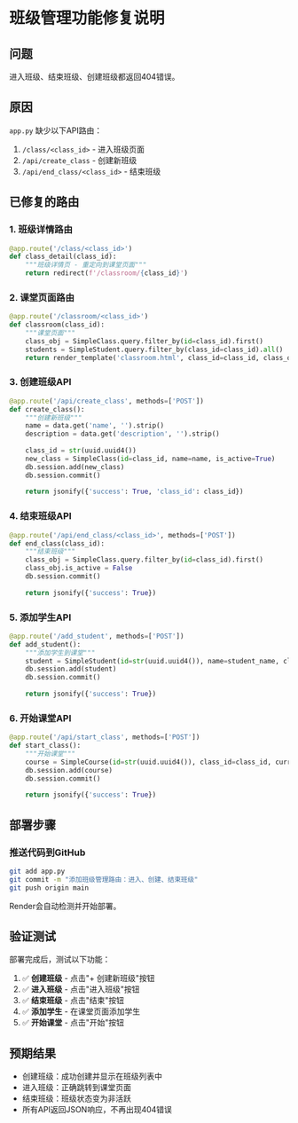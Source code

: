# 班级管理功能修复说明

## 问题
进入班级、结束班级、创建班级都返回404错误。

## 原因
`app.py` 缺少以下API路由：
1. `/class/<class_id>` - 进入班级页面
2. `/api/create_class` - 创建新班级
3. `/api/end_class/<class_id>` - 结束班级

## 已修复的路由

### 1. 班级详情路由
```python
@app.route('/class/<class_id>')
def class_detail(class_id):
    """班级详情页 - 重定向到课堂页面"""
    return redirect(f'/classroom/{class_id}')
```

### 2. 课堂页面路由
```python
@app.route('/classroom/<class_id>')
def classroom(class_id):
    """课堂页面"""
    class_obj = SimpleClass.query.filter_by(id=class_id).first()
    students = SimpleStudent.query.filter_by(class_id=class_id).all()
    return render_template('classroom.html', class_id=class_id, class_obj=class_obj, students=students)
```

### 3. 创建班级API
```python
@app.route('/api/create_class', methods=['POST'])
def create_class():
    """创建新班级"""
    name = data.get('name', '').strip()
    description = data.get('description', '').strip()
    
    class_id = str(uuid.uuid4())
    new_class = SimpleClass(id=class_id, name=name, is_active=True)
    db.session.add(new_class)
    db.session.commit()
    
    return jsonify({'success': True, 'class_id': class_id})
```

### 4. 结束班级API
```python
@app.route('/api/end_class/<class_id>', methods=['POST'])
def end_class(class_id):
    """结束班级"""
    class_obj = SimpleClass.query.filter_by(id=class_id).first()
    class_obj.is_active = False
    db.session.commit()
    
    return jsonify({'success': True})
```

### 5. 添加学生API
```python
@app.route('/add_student', methods=['POST'])
def add_student():
    """添加学生到课堂"""
    student = SimpleStudent(id=str(uuid.uuid4()), name=student_name, class_id=class_id)
    db.session.add(student)
    db.session.commit()
    
    return jsonify({'success': True})
```

### 6. 开始课堂API
```python
@app.route('/api/start_class', methods=['POST'])
def start_class():
    """开始课堂"""
    course = SimpleCourse(id=str(uuid.uuid4()), class_id=class_id, current_round=1, is_active=True)
    db.session.add(course)
    db.session.commit()
    
    return jsonify({'success': True})
```

## 部署步骤

### 推送代码到GitHub
```bash
git add app.py
git commit -m "添加班级管理路由：进入、创建、结束班级"
git push origin main
```

Render会自动检测并开始部署。

## 验证测试

部署完成后，测试以下功能：

1. ✅ **创建班级** - 点击"+ 创建新班级"按钮
2. ✅ **进入班级** - 点击"进入班级"按钮
3. ✅ **结束班级** - 点击"结束"按钮
4. ✅ **添加学生** - 在课堂页面添加学生
5. ✅ **开始课堂** - 点击"开始"按钮

## 预期结果

- 创建班级：成功创建并显示在班级列表中
- 进入班级：正确跳转到课堂页面
- 结束班级：班级状态变为非活跃
- 所有API返回JSON响应，不再出现404错误

